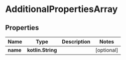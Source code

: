 
# AdditionalPropertiesArray

## Properties
Name | Type | Description | Notes
------------ | ------------- | ------------- | -------------
**name** | **kotlin.String** |  |  [optional]



